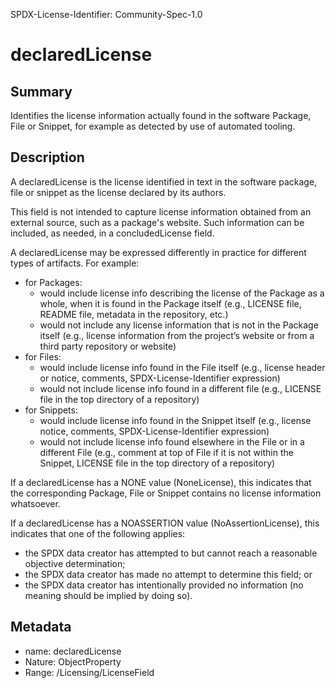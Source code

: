 SPDX-License-Identifier: Community-Spec-1.0

# declaredLicense

## Summary

Identifies the license information actually found in the software Package,
File or Snippet, for example as detected by use of automated tooling.

## Description

A declaredLicense is the license identified in text in the software package,
file or snippet as the license declared by its authors.

This field is not intended to capture license information obtained from an
external source, such as a package's website. Such information can be
included, as needed, in a concludedLicense field.

A declaredLicense may be expressed differently in practice for different
types of artifacts. For example:

* for Packages:
  * would include license info describing the license of the Package as a
    whole, when it is found in the Package itself (e.g., LICENSE file,
    README file, metadata in the repository, etc.)
  * would not include any license information that is not in the Package
    itself (e.g., license information from the project’s website or from a
    third party repository or website)
* for Files:
  * would include license info found in the File itself (e.g., license
    header or notice, comments, SPDX-License-Identifier expression)
  * would not include license info found in a different file (e.g., LICENSE
    file in the top directory of a repository)
* for Snippets:
  * would include license info found in the Snippet itself (e.g., license
    notice, comments, SPDX-License-Identifier expression)
  * would not include license info found elsewhere in the File or in a
    different File (e.g., comment at top of File if it is not within the
    Snippet, LICENSE file in the top directory of a repository)

If a declaredLicense has a NONE value (NoneLicense), this indicates that the
corresponding Package, File or Snippet contains no license information
whatsoever.

If a declaredLicense has a NOASSERTION value (NoAssertionLicense), this
indicates that one of the following applies:
* the SPDX data creator has attempted to but cannot reach a reasonable
  objective determination;
* the SPDX data creator has made no attempt to determine this field; or
* the SPDX data creator has intentionally provided no information (no meaning
  should be implied by doing so).

## Metadata

- name: declaredLicense
- Nature: ObjectProperty
- Range: /Licensing/LicenseField
